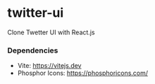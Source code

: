 # twitter-ui
 Clone Twetter UI with React.js

### Dependencies 
- Vite: https://vitejs.dev
- Phosphor Icons: https://phosphoricons.com/
